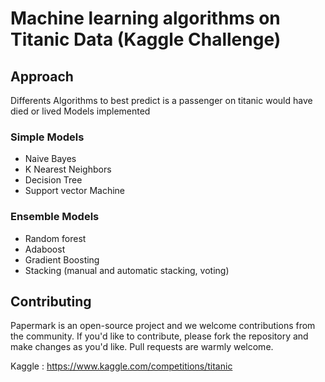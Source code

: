 # Machine learning algorithms on Titanic Data (Kaggle Challenge)

## Approach
Differents Algorithms to best predict is a passenger on titanic would have died or lived
Models implemented

### Simple Models
* Naive Bayes
* K Nearest Neighbors
* Decision Tree
* Support vector Machine

### Ensemble Models
* Random forest
* Adaboost
* Gradient Boosting
* Stacking (manual and automatic stacking, voting)

## Contributing

Papermark is an open-source project and we welcome contributions from the community.
If you'd like to contribute, please fork the repository and make changes as you'd like. Pull requests are warmly welcome.

Kaggle : https://www.kaggle.com/competitions/titanic
